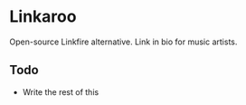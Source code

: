 # Linkaroo

Open-source Linkfire alternative. Link in bio for music artists.

## Todo

- Write the rest of this
